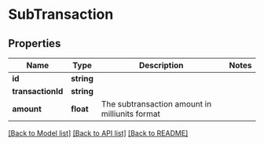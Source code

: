 # SubTransaction

## Properties
Name | Type | Description | Notes
------------ | ------------- | ------------- | -------------
**id** | **string** |  | 
**transactionId** | **string** |  | 
**amount** | **float** | The subtransaction amount in milliunits format | 

[[Back to Model list]](../README.md#documentation-for-models) [[Back to API list]](../README.md#documentation-for-api-endpoints) [[Back to README]](../README.md)


